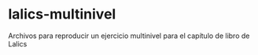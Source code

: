 # lalics-multinivel
Archivos para reproducir un ejercicio multinivel para el capítulo de libro de Lalics
